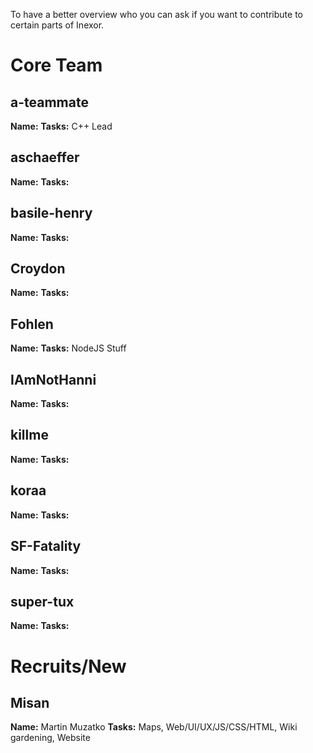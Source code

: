 To have a better overview who you can ask if you want to contribute to certain parts of Inexor.

# Core Team

## a-teammate

**Name:**
**Tasks:** C++ Lead

## aschaeffer

**Name:** 
**Tasks:** 

## basile-henry

**Name:** 
**Tasks:** 

## Croydon

**Name:** 
**Tasks:** 

## Fohlen

**Name:** 
**Tasks:** NodeJS Stuff

## IAmNotHanni

**Name:** 
**Tasks:**

## killme

**Name:** 
**Tasks:** 

## koraa

**Name:**
**Tasks:** 

## SF-Fatality

**Name:**
**Tasks:**

## super-tux

**Name:**
**Tasks:**


# Recruits/New

## Misan

**Name:** Martin Muzatko
**Tasks:** Maps, Web/UI/UX/JS/CSS/HTML, Wiki gardening, Website